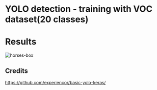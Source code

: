 # YOLO detection - training with VOC dataset(20 classes)


# Results

![horses-box](https://github.com/iamsiva11/yolo-keras/blob/master/Yolo-Voc_Dataset/results/horses.png)



##  Credits 

https://github.com/experiencor/basic-yolo-keras/